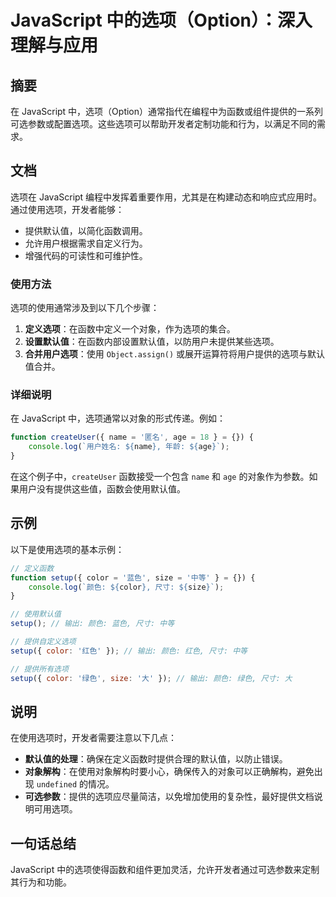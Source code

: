<!--
Meta Description: # JavaScript 中的选项（Option）：深入理解与应用 ## 摘要 在 JavaScript 中，选项（Option）通常指代在编程中为函数或组件提供的一系列可选参数或配置选项。这些选项可以帮助开发者定制功能和行为，以满足不同的需求。 ## 文档 选项在 JavaScript 编程中发挥...
Meta Keywords: javascript, setup, color, name, age
-->

# JavaScript 中的选项（Option）：深入理解与应用

## 摘要
在 JavaScript 中，选项（Option）通常指代在编程中为函数或组件提供的一系列可选参数或配置选项。这些选项可以帮助开发者定制功能和行为，以满足不同的需求。

## 文档
选项在 JavaScript 编程中发挥着重要作用，尤其是在构建动态和响应式应用时。通过使用选项，开发者能够：
- 提供默认值，以简化函数调用。
- 允许用户根据需求自定义行为。
- 增强代码的可读性和可维护性。

### 使用方法
选项的使用通常涉及到以下几个步骤：
1. **定义选项**：在函数中定义一个对象，作为选项的集合。
2. **设置默认值**：在函数内部设置默认值，以防用户未提供某些选项。
3. **合并用户选项**：使用 `Object.assign()` 或展开运算符将用户提供的选项与默认值合并。

### 详细说明
在 JavaScript 中，选项通常以对象的形式传递。例如：

```javascript
function createUser({ name = '匿名', age = 18 } = {}) {
    console.log(`用户姓名: ${name}, 年龄: ${age}`);
}
```

在这个例子中，`createUser` 函数接受一个包含 `name` 和 `age` 的对象作为参数。如果用户没有提供这些值，函数会使用默认值。

## 示例
以下是使用选项的基本示例：

```javascript
// 定义函数
function setup({ color = '蓝色', size = '中等' } = {}) {
    console.log(`颜色: ${color}, 尺寸: ${size}`);
}

// 使用默认值
setup(); // 输出: 颜色: 蓝色, 尺寸: 中等

// 提供自定义选项
setup({ color: '红色' }); // 输出: 颜色: 红色, 尺寸: 中等

// 提供所有选项
setup({ color: '绿色', size: '大' }); // 输出: 颜色: 绿色, 尺寸: 大
```

## 说明
在使用选项时，开发者需要注意以下几点：
- **默认值的处理**：确保在定义函数时提供合理的默认值，以防止错误。
- **对象解构**：在使用对象解构时要小心，确保传入的对象可以正确解构，避免出现 `undefined` 的情况。
- **可选参数**：提供的选项应尽量简洁，以免增加使用的复杂性，最好提供文档说明可用选项。

## 一句话总结
JavaScript 中的选项使得函数和组件更加灵活，允许开发者通过可选参数来定制其行为和功能。